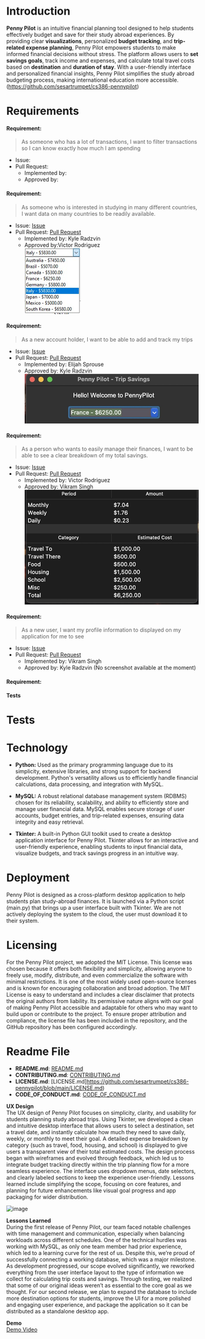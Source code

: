 # Introduction
  
**Penny Pilot** is an intuitive financial planning tool designed to help students effectively budget and save for their study abroad experiences. By providing clear **visualizations**, personalized **budget tracking**, and **trip-related expense planning**, Penny Pilot empowers students to make informed financial decisions without stress. The platform allows users to **set savings goals**, track income and expenses, and calculate total travel costs based on **destination** and **duration of stay**. With a user-friendly interface and personalized financial insights, Penny Pilot simplifies the study abroad budgeting process, making international education more accessible. (https://github.com/sesartrumpet/cs386-pennypilot)  

# Requirements

#### Requirement:
> As someone who has a lot of transactions, I want to filter transactions so I can know exactly how much I am spending
 - Issue:
 - Pull Request: 
    - Implemented by:
    - Approved by:
<screenshot>

#### Requirement:
> As someone who is interested in studying in many different countries, I want data on many countries to be readily available.  
 - Issue: [Issue](https://github.com/sesartrumpet/cs386-pennypilot/issues/107)  
 - Pull Request: [Pull Request](https://github.com/sesartrumpet/cs386-pennypilot/pull/128)  
    - Implemented by: Kyle Radzvin    
    - Approved by:Victor Rodriguez    
![Datatbase](Deliverable4_images/pennypilot_d4_requirement1.jpg)  

#### Requirement:
> As a new account holder, I want to be able to add and track my trips  
 - Issue: [Issue](https://github.com/sesartrumpet/cs386-pennypilot/issues/115)  
 - Pull Request: [Pull Request](https://github.com/sesartrumpet/cs386-pennypilot/pull/119)  
    - Implemented by: Elijah Sprouse  
    - Approved by: Kyle Radzvin  
![Datatbase](Deliverable4_images/addatrip.jpg)

#### Requirement:
> As a person who wants to easily manage their finances, I want to be able to see a clear breakdown of my total savings.  
  - Issue: [Issue](https://github.com/sesartrumpet/cs386-pennypilot/issues/45)  
  - Pull Request: [Pull Request](https://github.com/sesartrumpet/cs386-pennypilot/pull/144)  
    - Implemented by: Victor Rodriguez  
    - Approved by: Vikram Singh  
![Datatbase](Deliverable4_images/totalsavins.jpg)
   
#### Requirement:
> As a new user, I want my profile information to displayed on my application for me to see
  - Issue: [Issue](https://github.com/sesartrumpet/cs386-pennypilot/issues/109)
  - Pull Request: [Pull Request](https://github.com/sesartrumpet/cs386-pennypilot/pull/137)
      - Implemented by: Vikram Singh
      - Approved by: Kyle Radzvin
(No screenshot available at the moment)

#### Requirement:
> 
**Tests**  

# Tests 

# Technology    

- **Python:** Used as the primary programming language due to its simplicity, extensive libraries, and strong support for backend development. Python's versatility allows us to efficiently handle financial calculations, data processing, and integration with MySQL.    

- **MySQL:** A robust relational database management system (RDBMS) chosen for its reliability, scalability, and ability to efficiently store and manage user financial data. MySQL enables secure storage of user accounts, budget entries, and trip-related expenses, ensuring data integrity and easy retrieval.    

- **Tkinter:** A built-in Python GUI toolkit used to create a desktop application interface for Penny Pilot. Tkinter allows for an interactive and user-friendly experience, enabling students to input financial data, visualize budgets, and track savings progress in an intuitive way.  
  
# Deployment   
Penny Pilot is designed as a cross-platform desktop application to help students plan study-abroad finances. It is launched via a Python script (main.py) that brings up a user interface built with Tkinter. We are not actively deploying the system to the cloud, the user must download it to their system.  

# Licensing   
For the Penny Pilot project, we adopted the MIT License. This license was chosen because it offers both flexibility and simplicity, allowing anyone to freely use, modify, distribute, and even commercialize the software with minimal restrictions. It is one of the most widely used open-source licenses and is known for encouraging collaboration and broad adoption. The MIT License is easy to understand and includes a clear disclaimer that protects the original authors from liability. Its permissive nature aligns with our goal of making Penny Pilot accessible and adaptable for others who may want to build upon or contribute to the project. To ensure proper attribution and compliance, the license file has been included in the repository, and the GitHub repository has been configured accordingly.  

# Readme File
- **README.md**: [README.md](https://github.com/sesartrumpet/cs386-pennypilot?tab=readme-ov-file#penny-pilot)  
- **CONTRIBUTING.md**: [CONTRIBUTING.md](https://github.com/sesartrumpet/cs386-pennypilot/blob/main/CONTRIBUTING.md)  
- **LICENSE.md**: [LICENSE.md]https://github.com/sesartrumpet/cs386-pennypilot/blob/main/LICENSE.md)  
- **CODE_OF_CONDUCT.md**: [CODE_OF_CONDUCT.md]()

**UX Design**    
The UX design of Penny Pilot focuses on simplicity, clarity, and usability for students planning study abroad trips. Using Tkinter, we developed a clean and intuitive desktop interface that allows users to select a destination, set a travel date, and instantly calculate how much they need to save daily, weekly, or monthly to meet their goal. A detailed expense breakdown by category (such as travel, food, housing, and school) is displayed to give users a transparent view of their total estimated costs. The design process began with wireframes and evolved through feedback, which led us to integrate budget tracking directly within the trip planning flow for a more seamless experience. The interface uses dropdown menus, date selectors, and clearly labeled sections to keep the experience user-friendly. Lessons learned include simplifying the scope, focusing on core features, and planning for future enhancements like visual goal progress and app packaging for wider distribution.    

![image](https://github.com/user-attachments/assets/6cefdb55-6038-4e76-851e-22148271315c)


**Lessons Learned**   
During the first release of Penny Pilot, our team faced notable challenges with time management and communication, especially when balancing workloads across different schedules. One of the technical hurdles was working with MySQL, as only one team member had prior experience, which led to a learning curve for the rest of us. Despite this, we’re proud of successfully connecting a working database, which was a major milestone. As development progressed, our scope evolved significantly, we reworked everything from the user interface layout to the type of information we collect for calculating trip costs and savings. Through testing, we realized that some of our original ideas weren’t as essential to the core goal as we thought. For our second release, we plan to expand the database to include more destination options for students, improve the UI for a more polished and engaging user experience, and package the application so it can be distributed as a standalone desktop app.

**Demo**   
[Demo Video](https://youtu.be/13Ac6QHr6JM)



